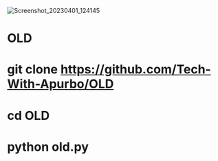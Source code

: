 ![Screenshot_20230401_124145](https://user-images.githubusercontent.com/99855728/229270984-f6e270db-9f24-4866-966d-f753894d2cbd.jpg)
# OLD 
# git clone https://github.com/Tech-With-Apurbo/OLD 
# cd OLD 
# python old.py
